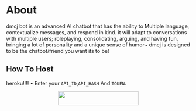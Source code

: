 # About
dmcj bot is an advanced AI chatbot that 
has the ability to Multiple language, contextualize messages, and respond in kind. it will adapt to conversations with multiple users; roleplaying, consolidating, arguing, and having fun, bringing a lot of personality and a unique sense of humor~ dmcj is designed to be the chatbot/friend you want its to be!
## How To Host
heroku!!!!
• Enter your ```API_ID```,```API_HASH``` And ```TOKEN```.
<p align="center"><a href="https://heroku.com/deploy?template=https://github.com/MoeZilla/kukichatbot"> <img src="https://img.shields.io/badge/Deploy%20To%20Heroku-black?style=for-the-badge&logo=heroku" width="220" height="38.45"/></a></p>
 

